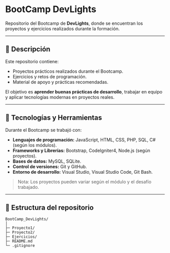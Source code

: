 # BootCamp DevLights

Repositorio del Bootcamp de **DevLights**, donde se encuentran los proyectos y ejercicios realizados durante la formación.

---

## 📝 Descripción

Este repositorio contiene:

- Proyectos prácticos realizados durante el Bootcamp.
- Ejercicios y retos de programación.
- Material de apoyo y prácticas recomendadas.

El objetivo es **aprender buenas prácticas de desarrollo**, trabajar en equipo y aplicar tecnologías modernas en proyectos reales.

---

## 🚀 Tecnologías y Herramientas

Durante el Bootcamp se trabajó con:

- **Lenguajes de programación:** JavaScript, HTML, CSS, PHP, SQL, C# (según los módulos).
- **Frameworks y Librerías:** Bootstrap, CodeIgniter4, Node.js (según proyectos).
- **Bases de datos:** MySQL, SQLite.
- **Control de versiones:** Git y GitHub.
- **Entorno de desarrollo:** Visual Studio, Visual Studio Code, Git Bash.

> Nota: Los proyectos pueden variar según el módulo y el desafío trabajado.

---

## 📂 Estructura del repositorio

```text
BootCamp_DevLights/
│
├─ Proyecto1/
├─ Proyecto2/
├─ Ejercicios/
├─ README.md
└─ .gitignore
